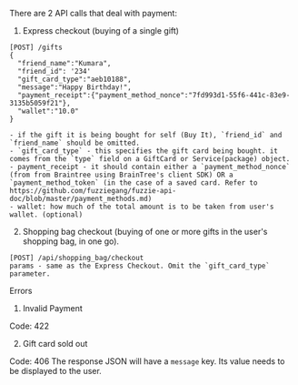 There are 2 API calls that deal with payment: 

1. Express checkout (buying of a single gift)

```
[POST] /gifts
{
  "friend_name":"Kumara",
  "friend_id": '234'
  "gift_card_type":"aeb10188",
  "message":"Happy Birthday!",
  "payment_receipt":{"payment_method_nonce":"7fd993d1-55f6-441c-83e9-3135b5059f21"},
  "wallet":"10.0"
}

- if the gift it is being bought for self (Buy It), `friend_id` and `friend_name` should be omitted.
- `gift_card_type` - this specifies the gift card being bought. it comes from the `type` field on a GiftCard or Service(package) object.
- payment_receipt - it should contain either a `payment_method_nonce` (from from Braintree using BrainTree's client SDK) OR a `payment_method_token` (in the case of a saved card. Refer to https://github.com/fuzziegang/fuzzie-api-doc/blob/master/payment_methods.md)
- wallet: how much of the total amount is to be taken from user's wallet. (optional)
```

2. Shopping bag checkout (buying of one or more gifts in the user's shopping bag, in one go).

```
[POST] /api/shopping_bag/checkout
params - same as the Express Checkout. Omit the `gift_card_type` parameter.
```

Errors

1. Invalid Payment 

Code: 422

2. Gift card sold out

Code: 406
The response JSON will have a `message` key. Its value needs to be displayed to the user. 
